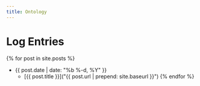 ```yaml
---
title: Ontology
---
```

Log Entries
=====================================================================
{% for post in site.posts %}
- {{ post.date | date: "%b %-d, %Y" }}
  - [{{ post.title }}]("{{ post.url | prepend: site.baseurl }}")
{% endfor %}
<!--  <p>subscribe <a href="{{ "/feed.xml" | prepend: site.baseurl }}">via RSS</a></p>-->
